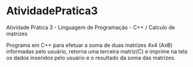 # AtividadePratica3
Atividade Prática 3 - Linguagem de Programação - C++ / Calculo de matrizes

Programa em C++ para efetuar a soma de duas matrizes 4x4 (AxB) informadas pelo usuário,
retorna uma terceira matriz(C) e imprime na tela os dados inseridos pelo usuário e o
resultado da soma das matrizes.
